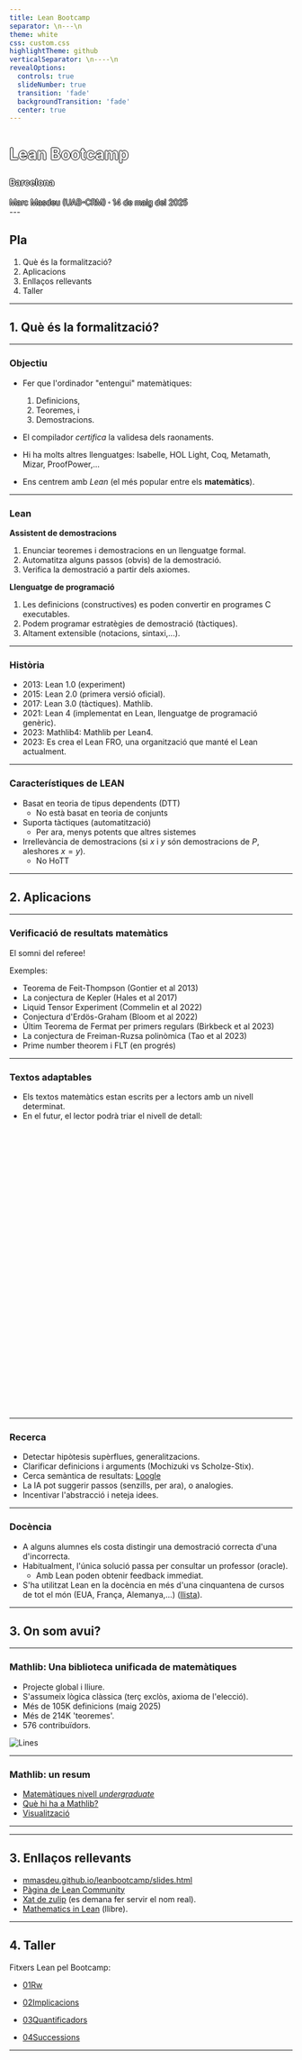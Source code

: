 ```yaml
---
title: Lean Bootcamp
separator: \n---\n
theme: white
css: custom.css
highlightTheme: github
verticalSeparator: \n----\n
revealOptions:
  controls: true
  slideNumber: true
  transition: 'fade'
  backgroundTransition: 'fade'
  center: true
---
```

<!-- .slide: data-background="./columnes.jpg" -->

<!-- .h1 {
    /* 1 pixel black shadow to left, top, right and bottom */
    text-shadow: -1px 0 black, 0 1px black, 1px 0 black, 0 -1px black;

    font-family: sans; color: yellow;
} -->
 <h1 style="color:white;text-shadow: -1px 0 black, 0 1px black, 1px 0 black, 0 -1px black;">Lean Bootcamp</h1>

<h3 style="color:white;text-shadow: -1px 0 black, 0 1px black, 1px 0 black, 0 -1px black;">Barcelona</h3>


<div style="color:white;text-shadow: -1px 0 black, 0 1px black, 1px 0 black, 0 -1px black;">Marc Masdeu (UAB-CRM) · 14 de maig del 2025</div>
---

## Pla

1. Què és la formalització?
2. Aplicacions
3. Enllaços rellevants
4. Taller
---

## 1. Què és la formalització?

---


### Objectiu

- Fer que l'ordinador "entengui" matemàtiques:

	1. Definicions,
	2. Teoremes, i
	3. Demostracions.

- El compilador *certifica* la validesa dels raonaments.
- Hi ha molts altres llenguatges: Isabelle, HOL Light, Coq, Metamath, Mizar, ProofPower,...
- Ens centrem amb *Lean* (el més popular entre els **matemàtics**).
---

### Lean

**Assistent de demostracions <!-- .element: class="fragment" -->**

1. Enunciar teoremes i demostracions en un llenguatge formal.<!-- .element: class="fragment" -->
2. Automatitza alguns passos (obvis) de la demostració.<!-- .element: class="fragment" -->
3. Verifica la demostració a partir dels axiomes.<!-- .element: class="fragment" -->


**Llenguatge de programació <!-- .element: class="fragment" -->**

1. Les definicions (constructives) es poden convertir en programes C executables.<!-- .element: class="fragment" -->
2. Podem programar estratègies de demostració (tàctiques).<!-- .element: class="fragment" -->
3. Altament extensible (notacions, sintaxi,...).<!-- .element: class="fragment" -->

---

### Història

- 2013: Lean 1.0 (experiment)
- 2015: Lean 2.0 (primera versió oficial).
- 2017: Lean 3.0 (tàctiques). Mathlib.
- 2021: Lean 4 (implementat en Lean, llenguatge de programació genèric).
- 2023: Mathlib4: Mathlib per Lean4.
- 2023: Es crea el Lean FRO, una organització que manté el Lean actualment.

---


### Característiques de LEAN

- Basat en teoria de tipus dependents (DTT)
  - No està basat en teoria de conjunts
- Suporta tàctiques (automatització)
  - Per ara, menys potents que altres sistemes
- Irrellevància de demostracions (si $x$ i $y$ són demostracions de $P$, aleshores $x=y$).
  - No HoTT

---

## 2. Aplicacions

---

### Verificació de resultats matemàtics

El somni del referee!<!-- .element: class="fragment" -->

Exemples:<!-- .element: class="fragment" -->

  * Teorema de Feit-Thompson (Gontier et al 2013)<!-- .element: class="fragment" -->
  * La conjectura de Kepler (Hales et al 2017)<!-- .element: class="fragment" -->
  * Liquid Tensor Experiment (Commelin et al 2022)<!-- .element: class="fragment" -->
  * Conjectura d'Erdös-Graham (Bloom et al 2022)<!-- .element: class="fragment" -->
  * Últim Teorema de Fermat per primers regulars (Birkbeck et al 2023)<!-- .element: class="fragment" -->
  * La conjectura de Freiman-Ruzsa polinòmica (Tao et al 2023)<!-- .element: class="fragment" -->
  * Prime number theorem i FLT (en progrés)<!-- .element: class="fragment" -->

---

### Textos adaptables

- Els textos matemàtics estan escrits per a lectors amb un nivell determinat.<!-- .element: class="fragment" -->
- En el futur, el lector podrà triar el nivell de detall:<!-- .element: class="fragment" -->
<iframe data-src="https://www.imo.universite-paris-saclay.fr/~patrick.massot/Examples/ContinuousFrom.html" 
width=100% height="500" frameborder="0" marginwidth="0" marginheight="0" 
scrolling="yes"  max-width:100%;" allowfullscreen=""></iframe>

---

### Recerca

  * Detectar hipòtesis supèrflues, generalitzacions.<!-- .element: class="fragment" -->
  * Clarificar definicions i arguments (Mochizuki vs Scholze-Stix).<!-- .element: class="fragment" -->
  * Cerca semàntica de resultats: <!-- .element: class="fragment" --> <a target=_blank href=https://loogle.lean-lang.org/>Loogle</a>
  * La IA pot suggerir passos (senzills, per ara), o analogies. <!-- .element: class="fragment" -->
  * Incentivar l'abstracció i neteja idees.<!-- .element: class="fragment" -->

---

### Docència


* A alguns alumnes els costa distingir una demostració correcta d'una d'incorrecta.<!-- .element: class="fragment" -->
* Habitualment, l'única solució passa per consultar un professor (oracle).<!-- .element: class="fragment" -->
  - Amb Lean poden obtenir feedback immediat.<!-- .element: class="fragment" -->
* S'ha utilitzat Lean en la docència en més d'una cinquantena de cursos de tot el món (EUA, França, Alemanya,...)<!-- .element: class="fragment" --> (<a href="https://leanprover-community.github.io/teaching/courses.html" target="_blank">llista</a>).

---

## 3. On som avui?

---

### Mathlib: Una biblioteca unificada de matemàtiques

- Projecte global i lliure.
- S'assumeix lògica clàssica (terç exclòs, axioma de l'elecció).
- Més de $105 \text{K}$ definicions (maig 2025)
- Més de $214\text{K}$ 'teoremes'.
- 576 contribuïdors.

![Lines](./lines.png)<!-- .element height="60%" width="60%" -->


---

### Mathlib: un resum

- <a href="https://leanprover-community.github.io/undergrad.html" target="_blank">Matemàtiques nivell *undergraduate*</a>
- <a href="https://leanprover-community.github.io/mathlib-overview.html" target="_blank">Què hi ha a Mathlib?</a>
- <a href="https://leanprover-community.github.io/mathlib4_docs/mathlib.html" target="_blank">Visualització</a>

---

<!-- .slide: class="center" -->

---
 ## 3. Enllaços rellevants

- <a href="https://mmasdeu.github.io/leanbootcamp" target="_blank">mmasdeu.github.io/leanbootcamp/slides.html</a>
- <a href="https://leanprover-community.github.io/" target="_blank">Pàgina de Lean Community</a>
- <a href="https://leanprover.zulipchat.com/" target="_blank">Xat de zulip</a> (es demana fer servir el nom real).
- <a href="https://leanprover-community.github.io/mathematics_in_lean/" target="_blank">Mathematics in Lean</a> (llibre).

---

## 4. Taller

Fitxers Lean pel Bootcamp:

- <a href="https://live.lean-lang.org/#url=https%3A%2F%2Fraw.githubusercontent.com%2Fmmasdeu%2FLeanBootcamp%2Frefs%2Fheads%2Fmain%2FLeanBootcamp%2FExercises%2F01Rw.lean" target="_blank">01Rw</a>

- <a href="https://live.lean-lang.org/#url=https%3A%2F%2Fraw.githubusercontent.com%2Fmmasdeu%2FLeanBootcamp%2Frefs%2Fheads%2Fmain%2FLeanBootcamp%2FExercises%2F02Implicacions.lean" target="_blank">02Implicacions</a>

- <a href="https://live.lean-lang.org/#url=https%3A%2F%2Fraw.githubusercontent.com%2Fmmasdeu%2FLeanBootcamp%2Frefs%2Fheads%2Fmain%2FLeanBootcamp%2FExercises%2F03Quantificadors.lean" target="_blank">03Quantificadors</a>

- <a href="https://live.lean-lang.org/#url=https%3A%2F%2Fraw.githubusercontent.com%2Fmmasdeu%2FLeanBootcamp%2Frefs%2Fheads%2Fmain%2FLeanBootcamp%2FExercises%2F04Successions.lean" target="_blank">04Successions</a>

---




